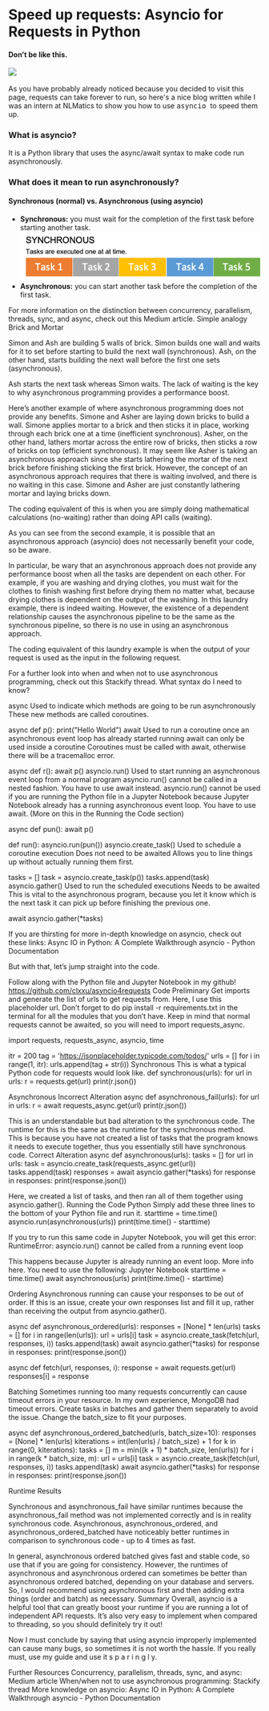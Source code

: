 # Speed up requests: Asyncio for Requests in Python

#### Don’t be like this.
![](https://memegenerator.net/img/instances/78137468/my-code-cant-run-slow-if-i-never-write-it.jpg)

As you have probably already noticed because you decided to visit this page, requests can take forever to run, so here's a nice blog written while I was an intern at NLMatics to show you how to use <span style="font-family:monospace">asyncio </span> to speed them up.

### What is asyncio?
It is a Python library that uses the async/await syntax to make code run asynchronously.
### What does it mean to run asynchronously?
#### Synchronous (normal) vs. Asynchronous (using asyncio)
- **Synchronous:** you must wait for the completion of the first task before starting another task.<br>
![](connie_post_images/synchronous.png)
- **Asynchronous:** you can start another task before the completion of the first task.




For more information on the distinction between concurrency, parallelism, threads, sync, and async, check out this Medium article.
Simple analogy
Brick and Mortar

Simon and Ash are building 5 walls of brick. Simon builds one wall and waits for it to set before starting to build the next wall (synchronous). 
Ash, on the other hand, starts building the next wall before the first one sets (asynchronous). 

Ash starts the next task whereas Simon waits.
The lack of waiting is the key to why asynchronous programming provides a performance boost.

Here’s another example of where asynchronous programming does not provide any benefits.
Simone and Asher are laying down bricks to build a wall. 
Simone applies mortar to a brick and then sticks it in place, working through each brick one at a time (inefficient synchronous).
Asher, on the other hand, lathers mortar across the entire row of bricks, then sticks a row of bricks on top (efficient synchronous). 
It may seem like Asher is taking an asynchronous approach since she starts lathering the mortar of the next brick before finishing sticking the first brick. However, the concept of an asynchronous approach requires that there is waiting involved, and there is no waiting in this case. Simone and Asher are just constantly lathering mortar and laying bricks down.

The coding equivalent of this is when you are simply doing mathematical calculations (no-waiting) rather than doing API calls (waiting).

As you can see from the second example, it is possible that an asynchronous approach (asyncio) does not necessarily benefit your code, so be aware. 

In particular, be wary that an asynchronous approach does not provide any performance boost when all the tasks are dependent on each other. For example, if you are washing and drying clothes, you must wait for the clothes to finish washing first before drying them no matter what, because drying clothes is dependent on the output of the washing. In this laundry example, there is indeed waiting. However, the existence of a dependent relationship causes the asynchronous pipeline to be the same as the synchronous pipeline, so there is no use in using an asynchronous approach.

The coding equivalent of this laundry example is when the output of your request is used as the input in the following request.

For a further look into when and when not to use asynchronous programming, check out this Stackify thread.
What syntax do I need to know?

async
Used to indicate which methods are going to be run asynchronously
These new methods are called coroutines.

async def p():
   print("Hello World")
await
Used to run a coroutine once an asynchronous event loop has already started running
await can only be used inside a coroutine
Coroutines must be called with await, otherwise there will be a tracemalloc error.

async def r():
    await p()
asyncio.run()
Used to start running an asynchronous event loop from a normal program
asyncio.run() cannot be called in a nested fashion. You have to use await instead.
asyncio.run() cannot be used if you are running the Python file in a Jupyter Notebook because Jupyter Notebook already has a running asynchronous event loop. You have to use await. (More on this in the Running the Code section)

async def pun():
   await p() 

def run():
    asyncio.run(pun())
asyncio.create_task()
Used to schedule a coroutine execution
Does not need to be awaited
Allows you to line things up without actually running them first.

tasks = []
task = asyncio.create_task(p())
tasks.append(task)
asyncio.gather()
Used to run the scheduled executions
Needs to be awaited
This is vital to the asynchronous program, because you let it know which is the next task it can pick up before finishing the previous one.

await asyncio.gather(*tasks)

If you are thirsting for more in-depth knowledge on asyncio, check out these links: 
Async IO in Python: A Complete Walkthrough
asyncio - Python Documentation

But with that, let’s jump straight into the code.

Follow along with the Python file and Jupyter Notebook in my github!
https://github.com/clxxu/asyncio4requests
Code
Preliminary
Get imports and generate the list of urls to get requests from. Here, I use this placeholder url. Don’t forget to do pip install -r requirements.txt in the terminal for all the modules that you don’t have. Keep in mind that normal requests cannot be awaited, so you will need to import requests_async.

import requests, requests_async, asyncio, time

itr = 200
tag = 'https://jsonplaceholder.typicode.com/todos/'
urls = []
for i in range(1, itr):
    urls.append(tag + str(i))
Synchronous
This is what a typical Python code for requests would look like.
def synchronous(urls):
    for url in urls:
        r = requests.get(url)
        print(r.json())

Asynchronous
Incorrect Alteration 
async def asynchronous_fail(urls):
    for url in urls:
        r = await requests_async.get(url)
        print(r.json())

This is an understandable but bad alteration to the synchronous code. The runtime for this is the same as the runtime for the synchronous method. This is because you have not created a list of tasks that the program knows it needs to execute together, thus you essentially still have synchronous code.
Correct Alteration
async def asynchronous(urls):
    tasks = []
    for url in urls:
        task = asyncio.create_task(requests_async.get(url))
        tasks.append(task)
    responses = await asyncio.gather(*tasks)
    for response in responses:
        print(response.json())

Here, we created a list of tasks, and then ran all of them together using asyncio.gather(). 
Running the Code
Python
Simply add these three lines to the bottom of your Python file and run it.
starttime = time.time()
asyncio.run(asynchronous(urls))
print(time.time() - starttime)

If you try to run this same code in Jupyter Notebook, you will get this error:
RuntimeError: asyncio.run() cannot be called from a running event loop

This happens because Jupyter is already running an event loop. More info here. You need to use the following:
Jupyter Notebook
starttime = time.time()
await asynchronous(urls)
print(time.time() - starttime)

Ordering
Asynchronous running can cause your responses to be out of order. If this is an issue, create your own responses list and fill it up, rather than receiving the output from asyncio.gather().

async def asynchronous_ordered(urls):
    responses = [None] * len(urls)
    tasks = []
    for i in range(len(urls)):
        url = urls[i]
        task = asyncio.create_task(fetch(url, responses, i))
        tasks.append(task)
    await asyncio.gather(*tasks)
    for response in responses:
        print(response.json())

async def fetch(url, responses, i):
    response = await requests.get(url)
    responses[i] = response

Batching
Sometimes running too many requests concurrently can cause timeout errors in your resource. In my own experience, MongoDB had timeout errors. Create tasks in batches and gather them separately to avoid the issue. Change the batch_size to fit your purposes.

async def asynchronous_ordered_batched(urls, batch_size=10):
    responses = [None] * len(urls)
    kiterations = int(len(urls) / batch_size) + 1
    for k in range(0, kiterations):
        tasks = []
        m = min((k + 1) * batch_size, len(urls))
        for i in range(k * batch_size, m):
            url = urls[i]
            task = asyncio.create_task(fetch(url, responses, i))
            tasks.append(task)
        await asyncio.gather(*tasks)
    for response in responses:
        print(response.json())

Runtime Results

Synchronous and asynchronous_fail have similar runtimes because the asynchronous_fail method was not implemented correctly and is in reality synchronous code.
Asynchronous, asynchronous_ordered, and asynchronous_ordered_batched have noticeably better runtimes in comparison to synchronous code - up to 4 times as fast.

In general, asynchronous ordered batched gives fast and stable code, so use that if you are going for consistency. However, the runtimes of asynchronous and asynchronous ordered can sometimes be better than asynchronous ordered batched, depending on your database and servers. So, I would recommend using asynchronous first and then adding extra things (order and batch) as necessary.
Summary
Overall, asyncio is a helpful tool that can greatly boost your runtime if you are running a lot of independent API requests. It’s also very easy to implement when compared to threading, so you should definitely try it out!

Now I must conclude by saying that using asyncio improperly implemented can cause many bugs, so sometimes it is not worth the hassle. If you really must, use my guide and use it  s p a r i n g l y.

Further Resources
Concurrency, parallelism, threads, sync, and async:
Medium article
When/when not to use asynchronous programming:
Stackify thread
More knowledge on asyncio:
Async IO in Python: A Complete Walkthrough
asyncio - Python Documentation